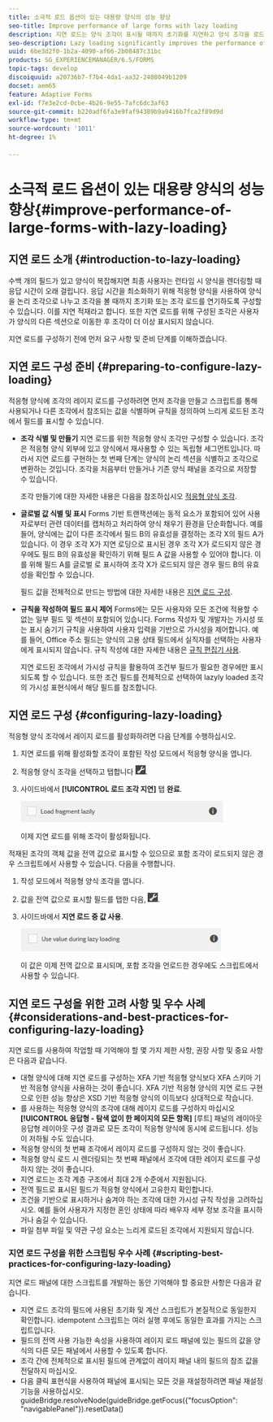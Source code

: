 ```yaml
---
title: 소극적 로드 옵션이 있는 대용량 양식의 성능 향상
seo-title: Improve performance of large forms with lazy loading
description: 지연 로드는 양식 조각이 표시될 때까지 초기화를 지연하고 양식 조각을 로드하여 크고 복잡한 적응형 양식의 성능을 크게 향상시킵니다.
seo-description: Lazy loading significantly improves the performance of large and complex adaptive forms by deferring initialization and loading of form fragments until they are visible.
uuid: 6be3d2f0-1b2a-4090-af66-2b08487c31bc
products: SG_EXPERIENCEMANAGER/6.5/FORMS
topic-tags: develop
discoiquuid: a20736b7-f7b4-4da1-aa32-2408049b1209
docset: aem65
feature: Adaptive Forms
exl-id: f7e3e2cd-0cbe-4b26-9e55-7afc6dc3af63
source-git-commit: b220adf6fa3e9faf94389b9a9416b7fca2f89d9d
workflow-type: tm+mt
source-wordcount: '1011'
ht-degree: 1%

---
```


# 소극적 로드 옵션이 있는 대용량 양식의 성능 향상{#improve-performance-of-large-forms-with-lazy-loading}

## 지연 로드 소개 {#introduction-to-lazy-loading}

수백 개의 필드가 있고 양식이 복잡해지면 최종 사용자는 런타임 시 양식을 렌더링할 때 응답 시간이 오래 걸립니다. 응답 시간을 최소화하기 위해 적응형 양식을 사용하여 양식을 논리 조각으로 나누고 조각을 볼 때까지 초기화 또는 조각 로드를 연기하도록 구성할 수 있습니다. 이를 지연 적재라고 합니다. 또한 지연 로드를 위해 구성된 조각은 사용자가 양식의 다른 섹션으로 이동한 후 조각이 더 이상 표시되지 않습니다.

지연 로드를 구성하기 전에 먼저 요구 사항 및 준비 단계를 이해하겠습니다.

## 지연 로드 구성 준비 {#preparing-to-configure-lazy-loading}

적응형 양식에 조각의 레이지 로드를 구성하려면 먼저 조각을 만들고 스크립트를 통해 사용되거나 다른 조각에서 참조되는 값을 식별하며 규칙을 정의하여 느리게 로드된 조각에서 필드를 표시할 수 있습니다.

* **조각 식별 및 만들기**
지연 로드를 위한 적응형 양식 조각만 구성할 수 있습니다. 조각은 적응형 양식 외부에 있고 양식에서 재사용할 수 있는 독립형 세그먼트입니다. 따라서 지연 로드를 구현하는 첫 번째 단계는 양식의 논리 섹션을 식별하고 조각으로 변환하는 것입니다. 조각을 처음부터 만들거나 기존 양식 패널을 조각으로 저장할 수 있습니다.

   조각 만들기에 대한 자세한 내용은 다음을 참조하십시오 [적응형 양식 조각](../../forms/using/adaptive-form-fragments.md).

* **글로벌 값 식별 및 표시**
Forms 기반 트랜잭션에는 동적 요소가 포함되어 있어 사용자로부터 관련 데이터를 캡처하고 처리하여 양식 채우기 환경을 단순화합니다. 예를 들어, 양식에는 값이 다른 조각에서 필드 B의 유효성을 결정하는 조각 X의 필드 A가 있습니다. 이 경우 조각 X가 지연 로딩으로 표시된 경우 조각 X가 로드되지 않은 경우에도 필드 B의 유효성을 확인하기 위해 필드 A 값을 사용할 수 있어야 합니다. 이를 위해 필드 A를 글로벌 로 표시하여 조각 X가 로드되지 않은 경우 필드 B의 유효성을 확인할 수 있습니다.

   필드 값을 전체적으로 만드는 방법에 대한 자세한 내용은 [지연 로드 구성](../../forms/using/lazy-loading-adaptive-forms.md#p-configuring-lazy-loading-p).

* **규칙을 작성하여 필드 표시 제어**
Forms에는 모든 사용자와 모든 조건에 적용할 수 없는 일부 필드 및 섹션이 포함되어 있습니다. Forms 작성자 및 개발자는 가시성 또는 표시 숨기기 규칙을 사용하여 사용자 입력을 기반으로 가시성을 제어합니다. 예를 들어, Office 주소 필드는 양식의 고용 상태 필드에서 실직자를 선택하는 사용자에게 표시되지 않습니다. 규칙 작성에 대한 자세한 내용은 [규칙 편집기 사용](../../forms/using/rule-editor.md).

   지연 로드된 조각에서 가시성 규칙을 활용하여 조건부 필드가 필요한 경우에만 표시되도록 할 수 있습니다. 또한 조건 필드를 전체적으로 선택하여 lazyly loaded 조각의 가시성 표현식에서 해당 필드를 참조합니다.

## 지연 로드 구성 {#configuring-lazy-loading}

적응형 양식 조각에서 레이지 로드를 활성화하려면 다음 단계를 수행하십시오.

1. 지연 로드를 위해 활성화할 조각이 포함된 작성 모드에서 적응형 양식을 엽니다.
1. 적응형 양식 조각을 선택하고 탭합니다 ![cmppr](assets/cmppr.png).
1. 사이드바에서 **[!UICONTROL 로드 조각 지연]** 탭 **완료**.

   ![적응형 양식 조각에 대해 지연 로드를 활성화합니다](assets/lazy-loading-fragment.png)

   이제 지연 로드를 위해 조각이 활성화됩니다.

적재된 조각의 객체 값을 전역 값으로 표시할 수 있으므로 포함 조각이 로드되지 않은 경우 스크립트에서 사용할 수 있습니다. 다음을 수행합니다.

1. 작성 모드에서 적응형 양식 조각을 엽니다.
1. 값을 전역 값으로 표시할 필드를 탭한 다음, ![cmppr](assets/cmppr.png).
1. 사이드바에서 **지연 로드 중 값 사용**.

   ![사이드바의 레이지 로드 필드](assets/enable-lazy-loading.png)

   이 값은 이제 전역 값으로 표시되며, 포함 조각을 언로드한 경우에도 스크립트에서 사용할 수 있습니다.

## 지연 로드 구성을 위한 고려 사항 및 우수 사례 {#considerations-and-best-practices-for-configuring-lazy-loading}

지연 로드를 사용하여 작업할 때 기억해야 할 몇 가지 제한 사항, 권장 사항 및 중요 사항은 다음과 같습니다.

* 대형 양식에 대해 지연 로드를 구성하는 XFA 기반 적응형 양식보다 XFA 스키마 기반 적응형 양식을 사용하는 것이 좋습니다. XFA 기반 적응형 양식의 지연 로드 구현으로 인한 성능 향상은 XSD 기반 적응형 양식의 이득보다 상대적으로 작습니다.
* 를 사용하는 적응형 양식의 조각에 대해 레이지 로드를 구성하지 마십시오 **[!UICONTROL 응답형 - 탐색 없이 한 페이지의 모든 항목]** [루트] 패널의 레이아웃 응답형 레이아웃 구성 결과로 모든 조각이 적응형 양식에 동시에 로드됩니다. 성능이 저하될 수도 있습니다.
* 적응형 양식의 첫 번째 조각에서 레이지 로드를 구성하지 않는 것이 좋습니다.
* 적응형 양식 로드 시 렌더링되는 첫 번째 패널에서 조각에 대한 레이지 로드를 구성하지 않는 것이 좋습니다.
* 지연 로드는 조각 계층 구조에서 최대 2개 수준에서 지원됩니다.
* 전역 필드로 표시된 필드가 적응형 양식에서 고유한지 확인합니다.
* 조건을 기반으로 표시하거나 숨겨야 하는 조각에 대한 가시성 규칙 작성을 고려하십시오. 예를 들어 사용자가 지정한 혼인 상태에 따라 배우자 세부 정보 조각을 표시하거나 숨길 수 있습니다.
* 파일 첨부 파일 및 약관 구성 요소는 느리게 로드된 조각에서 지원되지 않습니다.

### 지연 로드 구성을 위한 스크립팅 우수 사례 {#scripting-best-practices-for-configuring-lazy-loading}

지연 로드 패널에 대한 스크립트를 개발하는 동안 기억해야 할 중요한 사항은 다음과 같습니다.

* 지연 로드 조각의 필드에 사용된 초기화 및 계산 스크립트가 본질적으로 동일한지 확인합니다. idempotent 스크립트는 여러 실행 후에도 동일한 효과를 가지는 스크립트입니다.
* 필드의 전역 사용 가능한 속성을 사용하여 레이지 로드 패널에 있는 필드의 값을 양식의 다른 모든 패널에서 사용할 수 있도록 합니다.
* 조각 간에 전체적으로 표시된 필드에 관계없이 레이지 패널 내의 필드의 참조 값을 전달하지 마십시오.
* 다음 클릭 표현식을 사용하여 패널에 표시되는 모든 것을 재설정하려면 패널 재설정 기능을 사용하십시오.\
   guideBridge.resolveNode(guideBridge.getFocus({&quot;focusOption&quot;: &quot;navigablePanel&quot;}).resetData()
